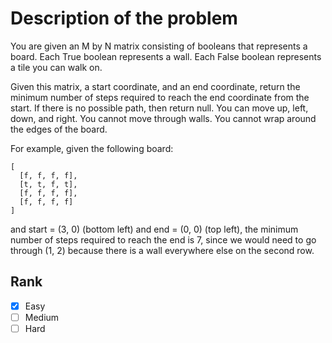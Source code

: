 # Description of the problem

You are given an M by N matrix consisting of booleans
that represents a board. Each True boolean represents a wall.
 Each False boolean represents a tile you can walk on.

Given this matrix, a start coordinate, 
and an end coordinate, return 
the minimum number of steps required to 
reach the end coordinate from the start. 
If there is no possible path, then return null. 
You can move up, left, down, and right. 
You cannot move through walls. You cannot wrap around 
the edges of the board.

For example, given the following board:
```
[
  [f, f, f, f],
  [t, t, f, t],
  [f, f, f, f],
  [f, f, f, f]
]
```

and start = (3, 0) (bottom left) and end = (0, 0) (top left), 
the minimum number of steps required to reach the end is 7, 
since we would need to go through (1, 2) 
because there is a wall everywhere else on the second row.

## Rank 

- [x] Easy
- [ ] Medium
- [ ] Hard